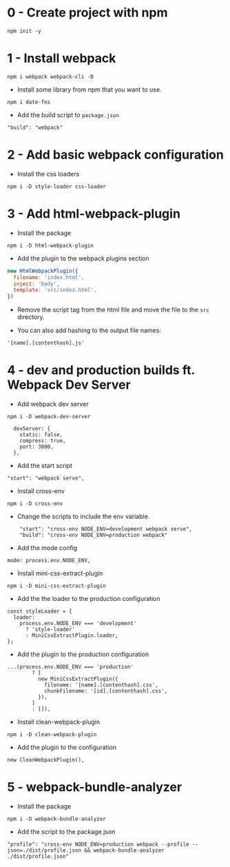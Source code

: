 # 0 - Create project with npm

```shell
npm init -y

```

# 1 - Install webpack

```shell
npm i webpack webpack-cli -D
```

* Install some library from npm that you want to use.

```shell
npm i date-fns
```

* Add the build script to `package.json`

```
"build": "webpack"
```

# 2 - Add basic webpack configuration

* Install the css loaders

```shell
npm i -D style-loader css-loader
```

# 3 - Add html-webpack-plugin

* Install the package

```shell
npm i -D html-webpack-plugin
```

* Add the plugin to the webpack plugins section

```js
new HtmlWebpackPlugin({
  filename: 'index.html',
  inject: 'body',
  template: 'src/index.html',
})
```

* Remove the script tag from the html file and move the file to the `src` directory.

* You can also add hashing to the output file names:
 
```
'[name].[contenthash].js'
```

# 4 - dev and production builds ft. Webpack Dev Server

* Add webpack dev server

```shell
npm i -D webpack-dev-server
```

```
  devServer: {
    static: false,
    compress: true,
    port: 3000,
  },
```

* Add the start script

```
"start": "webpack serve",
```

* Install cross-env

```shell
npm i -D cross-env 
```

* Change the scripts to include the env variable.

```
    "start": "cross-env NODE_ENV=development webpack serve",
    "build": "cross-env NODE_ENV=production webpack"
```

* Add the mode config

```
mode: process.env.NODE_ENV,
```

* Install mini-css-extract-plugin

```shell
npm i -D mini-css-extract-plugin
```

* Add the the loader to the production configuration

```
const styleLoader = {
  loader:
    process.env.NODE_ENV === 'development'
      ? 'style-loader'
      : MiniCssExtractPlugin.loader,
};

```

* Add the plugin to the production configuration

```
...(process.env.NODE_ENV === 'production'
        ? [
          new MiniCssExtractPlugin({
            filename: '[name].[contenthash].css',
            chunkFilename: '[id].[contenthash].css',
          }),
        ]
        : []),
```

* Install clean-webpack-plugin
 
```shell
npm i -D clean-webpack-plugin
```

* Add the plugin to the configuration

```
new CleanWebpackPlugin(),
```

# 5 - webpack-bundle-analyzer

* Install the package

```shell
npm i -D webpack-bundle-analyzer
```

* Add the script to the package.json

```
"profile": "cross-env NODE_ENV=production webpack --profile --json=./dist/profile.json && webpack-bundle-analyzer ./dist/profile.json"
```